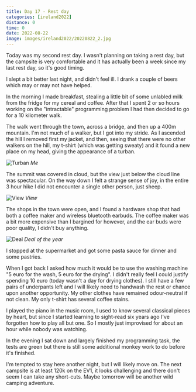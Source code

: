 ```yaml
--- 
title: Day 17 - Rest day
categories: [ireland2022]
distance: 0
time: 0
date: 2022-08-22
image: images/ireland2022/20220822_2.jpg
---
```


Today was my second rest day. I wasn't planning on taking a rest day, but the
campsite is very comfortable and it has actually been a week since my last
rest day, so it's good timing.

I slept a bit better last night, and didn't feel ill. I drank a couple of
beers which may or may not have helped.

In the morning I made breakfast, stealing a little bit of some unlabled milk
from the fridge for my cereal and coffee. After that I spent 2 or so hours
working on the "intractable" programming problem I had then decided to go for
a 10 kilometer walk.

The walk went through the town, across a bridge, and then up a 400m mountain.
I'm not much of a walker, but I got into my stride. As I ascended the hill I
removed first my jacket, and then, seeing that there were no other walkers on
the hill, my t-shirt (which was getting sweaty) and it found a new place on my
head, giving the appearance of a turban. 

![Turban](/images/ireland2022/20220822_1.jpg) 
*Me*

The summit was covered in cloud, but the view just below the cloud line was
spectacular. On the way down I felt a strange sense of joy, in the entire 3
hour hike I did not encounter a single other person, just sheep.

![View](/images/ireland2022/20220822_2.jpg) 
*View*

The shops in the town were open, and I found a hardware shop that had both a
coffee maker and wireless bluetooth earbuds. The coffee maker was a bit more
expensive than I bargined for however, and the ear buds were poor quality, I
didn't buy anything.

![Deal](/images/ireland2022/20220822_3.jpg) 
*Deal of the year*

I stopped at the supermarket and got some pasta sauce for dinner and some
pastries.

When I got back I asked how much it would be to use the washing machine "5
euro for the wash, 5 euro for the drying". I didn't really feel I could
justify spending 10 euro (today wasn't a day for drying clothes). I still have
a few pairs of underpants left and I will likely need to handwash the rest or
chance upon another opportunity. My other clothes have remained odour-neutral
if not clean. My only t-shirt has several coffee stains.

I played the piano in the music room, I used to know several classical pieces
by heart, but since I started learning to sight-read six years ago I've
forgotten how to play all but one. So I mostly just improvised for about an
hour while nobody was watching.

In the evening I sat down and largely finished my programming task, the tests
are green but there is still some additional monkey work to do before it's
finished.

I'm tempted to stay here another night, but I will likely move on. The next
campsite is at least 120k on the EV1, it looks challenging and there don't
seem I can take any short-cuts. Maybe tomorrow will be another wild camping
adventure.
